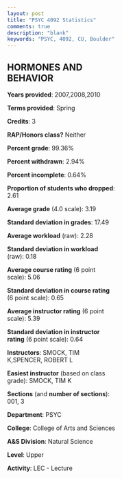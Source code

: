 ```yaml
---
layout: post
title: "PSYC 4092 Statistics"
comments: true
description: "blank"
keywords: "PSYC, 4092, CU, Boulder"
--- 
```

<head>
<script src="https://ajax.googleapis.com/ajax/libs/jquery/2.1.3/jquery.min.js"></script>
<script src="https://dl.dropboxusercontent.com/s/pc42nxpaw1ea4o9/highcharts.js?dl=0"></script>
<!-- <script src="../assets/js/highcharts.js"></script> -->
<style type="text/css">@font-face {
	font-family: "Bebas Neue";
	src: url(https://www.filehosting.org/file/details/544349/BebasNeue%20Regular.otf) format("opentype");
	}
	h1.Bebas { 
		font-family: "Bebas Neue", Verdana, Tahoma;
	}
</style>
</head>
<body>
	<div id="container" style="float: right; width: 45%; height: 88%; margin-left: 2.5%; margin-right: 2.5%;"></div>
	<script language="JavaScript">
		$(document).ready(function() {
		var chart = {type: 'column'};
		var title = {text: 'Grade Distribution'};
		var xAxis = {categories: ['A','B','C','D','F'],crosshair: true};
		var yAxis = {min: 0,title: {text: 'Percentage'}};
		var tooltip = {headerFormat: '<center><b><span style="font-size:20px">{point.key}</span></b></center>',
		               pointFormat: '<td style="padding:0"><b>{point.y:.1f}%</b></td>',
		               footerFormat: '</table>',shared: true,useHTML: true};
		var plotOptions = {column: {pointPadding: 0.0,borderWidth: 0}};  
		var credits = {enabled: false};var series= [{name: 'Percent',data: [47.75,33.33,14.41,4.5,0.0,]}];
		var json = {};
		json.chart = chart;
		json.title = title;
		json.tooltip = tooltip;
		json.xAxis = xAxis;
		json.yAxis = yAxis;  
		json.series = series;
		json.plotOptions = plotOptions;  
		json.credits = credits;
		$('#container').highcharts(json);
	});
	</script>
</body>
			   
## HORMONES AND BEHAVIOR

**Years provided**: 2007,2008,2010

**Terms provided**: Spring

**Credits**: 3

**RAP/Honors class?** Neither

**Percent grade**: 99.36%

**Percent withdrawn**: 2.94%

**Percent incomplete**: 0.64%

**Proportion of students who dropped**: 2.61

**Average grade** (4.0 scale): 3.19

**Standard deviation in grades**: 17.49

**Average workload** (raw): 2.28

**Standard deviation in workload** (raw): 0.18

**Average course rating** (6 point scale): 5.06

**Standard deviation in course rating** (6 point scale): 0.65

**Average instructor rating** (6 point scale): 5.39

**Standard deviation in instructor rating** (6 point scale): 0.64

**Instructors**: SMOCK, TIM K,SPENCER, ROBERT L

**Easiest instructor** (based on class grade): SMOCK, TIM K

**Sections** (and **number of sections**): 001, 3

**Department**: PSYC

**College**: College of Arts and Sciences

**A&S Division**: Natural Science

**Level**: Upper

**Activity**: LEC - Lecture